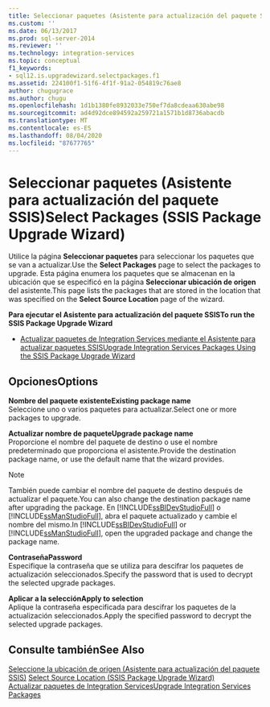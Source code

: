 ```yaml
---
title: Seleccionar paquetes (Asistente para actualización del paquete SSIS) | Microsoft Docs
ms.custom: ''
ms.date: 06/13/2017
ms.prod: sql-server-2014
ms.reviewer: ''
ms.technology: integration-services
ms.topic: conceptual
f1_keywords:
- sql12.is.upgradewizard.selectpackages.f1
ms.assetid: 224100f1-51f6-4f1f-91a2-054819c76ae8
author: chugugrace
ms.author: chugu
ms.openlocfilehash: 1d1b1380fe8932033e750ef7da8cdeaa630abe98
ms.sourcegitcommit: ad4d92dce894592a259721a1571b1d8736abacdb
ms.translationtype: MT
ms.contentlocale: es-ES
ms.lasthandoff: 08/04/2020
ms.locfileid: "87677765"
---
```

# <a name="select-packages-ssis-package-upgrade-wizard"></a><span data-ttu-id="f00a4-102">Seleccionar paquetes (Asistente para actualización del paquete SSIS)</span><span class="sxs-lookup"><span data-stu-id="f00a4-102">Select Packages (SSIS Package Upgrade Wizard)</span></span>
  <span data-ttu-id="f00a4-103">Utilice la página **Seleccionar paquetes** para seleccionar los paquetes que se van a actualizar.</span><span class="sxs-lookup"><span data-stu-id="f00a4-103">Use the **Select Packages** page to select the packages to upgrade.</span></span> <span data-ttu-id="f00a4-104">Esta página enumera los paquetes que se almacenan en la ubicación que se especificó en la página **Seleccionar ubicación de origen** del asistente.</span><span class="sxs-lookup"><span data-stu-id="f00a4-104">This page lists the packages that are stored in the location that was specified on the **Select Source Location** page of the wizard.</span></span>  
  
 <span data-ttu-id="f00a4-105">**Para ejecutar el Asistente para actualización del paquete SSIS**</span><span class="sxs-lookup"><span data-stu-id="f00a4-105">**To run the SSIS Package Upgrade Wizard**</span></span>  
  
-   [<span data-ttu-id="f00a4-106">Actualizar paquetes de Integration Services mediante el Asistente para actualizar paquetes SSIS</span><span class="sxs-lookup"><span data-stu-id="f00a4-106">Upgrade Integration Services Packages Using the SSIS Package Upgrade Wizard</span></span>](install-windows/upgrade-integration-services-packages-using-the-ssis-package-upgrade-wizard.md)  
  
## <a name="options"></a><span data-ttu-id="f00a4-107">Opciones</span><span class="sxs-lookup"><span data-stu-id="f00a4-107">Options</span></span>  
 <span data-ttu-id="f00a4-108">**Nombre del paquete existente**</span><span class="sxs-lookup"><span data-stu-id="f00a4-108">**Existing package name**</span></span>  
 <span data-ttu-id="f00a4-109">Seleccione uno o varios paquetes para actualizar.</span><span class="sxs-lookup"><span data-stu-id="f00a4-109">Select one or more packages to upgrade.</span></span>  
  
 <span data-ttu-id="f00a4-110">**Actualizar nombre de paquete**</span><span class="sxs-lookup"><span data-stu-id="f00a4-110">**Upgrade package name**</span></span>  
 <span data-ttu-id="f00a4-111">Proporcione el nombre del paquete de destino o use el nombre predeterminado que proporciona el asistente.</span><span class="sxs-lookup"><span data-stu-id="f00a4-111">Provide the destination package name, or use the default name that the wizard provides.</span></span>  
  
> [!NOTE]  
>  <span data-ttu-id="f00a4-112">También puede cambiar el nombre del paquete de destino después de actualizar el paquete.</span><span class="sxs-lookup"><span data-stu-id="f00a4-112">You can also change the destination package name after upgrading the package.</span></span> <span data-ttu-id="f00a4-113">En [!INCLUDE[ssBIDevStudioFull](../includes/ssbidevstudiofull-md.md)] o [!INCLUDE[ssManStudioFull](../includes/ssmanstudiofull-md.md)], abra el paquete actualizado y cambie el nombre del mismo.</span><span class="sxs-lookup"><span data-stu-id="f00a4-113">In [!INCLUDE[ssBIDevStudioFull](../includes/ssbidevstudiofull-md.md)] or [!INCLUDE[ssManStudioFull](../includes/ssmanstudiofull-md.md)], open the upgraded package and change the package name.</span></span>  
  
 <span data-ttu-id="f00a4-114">**Contraseña**</span><span class="sxs-lookup"><span data-stu-id="f00a4-114">**Password**</span></span>  
 <span data-ttu-id="f00a4-115">Especifique la contraseña que se utiliza para descifrar los paquetes de actualización seleccionados.</span><span class="sxs-lookup"><span data-stu-id="f00a4-115">Specify the password that is used to decrypt the selected upgrade packages.</span></span>  
  
 <span data-ttu-id="f00a4-116">**Aplicar a la selección**</span><span class="sxs-lookup"><span data-stu-id="f00a4-116">**Apply to selection**</span></span>  
 <span data-ttu-id="f00a4-117">Aplique la contraseña especificada para descifrar los paquetes de la actualización seleccionados.</span><span class="sxs-lookup"><span data-stu-id="f00a4-117">Apply the specified password to decrypt the selected upgrade packages.</span></span>  
  
## <a name="see-also"></a><span data-ttu-id="f00a4-118">Consulte también</span><span class="sxs-lookup"><span data-stu-id="f00a4-118">See Also</span></span>  
 <span data-ttu-id="f00a4-119">[Seleccione la ubicación de origen &#40;Asistente para actualización del paquete SSIS&#41;](../../2014/integration-services/select-source-location-ssis-package-upgrade-wizard.md) </span><span class="sxs-lookup"><span data-stu-id="f00a4-119">[Select Source Location &#40;SSIS Package Upgrade Wizard&#41;](../../2014/integration-services/select-source-location-ssis-package-upgrade-wizard.md) </span></span>  
 [<span data-ttu-id="f00a4-120">Actualizar paquetes de Integration Services</span><span class="sxs-lookup"><span data-stu-id="f00a4-120">Upgrade Integration Services Packages</span></span>](install-windows/upgrade-integration-services-packages.md)  
  
  

